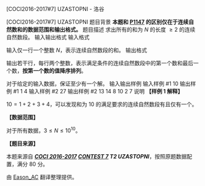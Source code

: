 



[COCI2016-2017#7] UZASTOPNI - 洛谷














[COCI2016-2017#7] UZASTOPNI
题目背景
**本题和 [P1147](https://www.luogu.com.cn/problem/P1147) 的区别仅在于连续自然数和的数据范围和输出格式。**
题目描述
求出所有的和为 $N$ 的长度 $\geqslant 2$ 的连续自然数段。
输入输出格式
输入格式

输入仅一行一个整数 $N$，表示连续自然数段的和。
输出格式

输出若干行，每行两个整数，表示满足条件的连续自然数段中的第一个数和最后一个数，**按第一个数的值降序排列**。

对于给定的输入数据，保证至少有一个解。
输入输出样例
输入样例 #1
10
输出样例 #1
1 4
输入样例 #2
27
输出样例 #2
13 14
8 10
2 7
说明
**【样例 1 解释】**

$10=1+2+3+4$，可以发现和为 $10$ 的满足要求的连续自然数段有且仅有一个。

**【数据范围】**

对于所有数据，$3\leqslant N\leqslant 10^{10}$。

**【题目来源】**

本题来源自 **_[COCI 2016-2017](https://hsin.hr/coci/archive/2016_2017/) [CONTEST 7](https://hsin.hr/coci/archive/2016_2017/contest7_tasks.pdf) T2 UZASTOPNI_**，按照原题数据配置，满分 $80$ 分。

由 [Eason_AC](https://www.luogu.com.cn/user/112917) 翻译整理提供。






